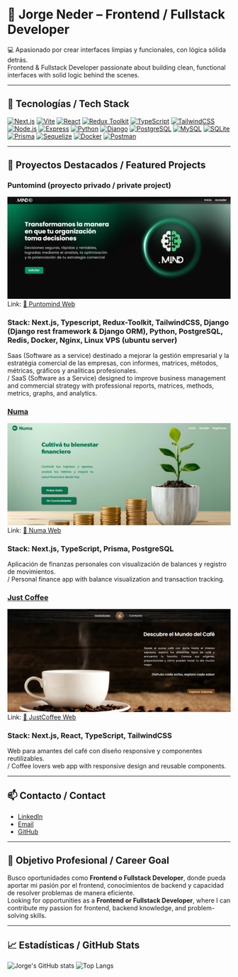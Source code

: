 # 👋 Jorge Neder – Frontend / Fullstack Developer

💻 Apasionado por crear interfaces limpias y funcionales, con lógica sólida detrás.  
Frontend & Fullstack Developer passionate about building clean, functional interfaces with solid logic behind the scenes.

---

## 🔧 Tecnologías / Tech Stack

[![Next.js](https://img.shields.io/badge/Next.js-black?style=for-the-badge&logo=next.js&logoColor=white)](https://nextjs.org/)
[![Vite](https://img.shields.io/badge/Vite-646CFF?style=for-the-badge&logo=vite&logoColor=white)](https://vitejs.dev/)
[![React](https://img.shields.io/badge/React-61DAFB?style=for-the-badge&logo=react&logoColor=black)](https://reactjs.org/)
[![Redux Toolkit](https://img.shields.io/badge/Redux--Toolkit-764ABC?style=for-the-badge&logo=redux&logoColor=white)](https://redux-toolkit.js.org/)
[![TypeScript](https://img.shields.io/badge/TypeScript-3178C6?style=for-the-badge&logo=typescript&logoColor=white)](https://www.typescriptlang.org/)
[![TailwindCSS](https://img.shields.io/badge/TailwindCSS-06B6D4?style=for-the-badge&logo=tailwind-css&logoColor=white)](https://tailwindcss.com/)
[![Node.js](https://img.shields.io/badge/Node.js-339933?style=for-the-badge&logo=node.js&logoColor=white)](https://nodejs.org/)
[![Express](https://img.shields.io/badge/Express-000000?style=for-the-badge&logo=express&logoColor=white)](https://expressjs.com/)
[![Python](https://img.shields.io/badge/Python-3776AB?style=for-the-badge&logo=python&logoColor=white)](https://www.python.org/)
[![Django](https://img.shields.io/badge/Django-092E20?style=for-the-badge&logo=django&logoColor=white)](https://www.djangoproject.com/)
[![PostgreSQL](https://img.shields.io/badge/PostgreSQL-316192?style=for-the-badge&logo=postgresql&logoColor=white)](https://www.postgresql.org/)
[![MySQL](https://img.shields.io/badge/MySQL-4479A1?style=for-the-badge&logo=mysql&logoColor=white)](https://www.mysql.com/)
[![SQLite](https://img.shields.io/badge/SQLite-003B57?style=for-the-badge&logo=sqlite&logoColor=white)](https://www.sqlite.org/)
[![Prisma](https://img.shields.io/badge/Prisma-2D3748?style=for-the-badge&logo=prisma&logoColor=white)](https://www.prisma.io/)
[![Sequelize](https://img.shields.io/badge/Sequelize-52B0E7?style=for-the-badge&logo=sequelize&logoColor=white)](https://sequelize.org/)
[![Docker](https://img.shields.io/badge/Docker-2496ED?style=for-the-badge&logo=docker&logoColor=white)](https://www.docker.com/)
[![Postman](https://img.shields.io/badge/Postman-FF6C37?style=for-the-badge&logo=postman&logoColor=white)](https://www.postman.com/)

---

## 💼 Proyectos Destacados / Featured Projects

### Puntomind (proyecto privado / private project)  
![PuntoMind](./puntomind.png)  
Link: [🔗 Puntomind Web](https://puntomind.com/)  


### **Stack:** Next.js, Typescript, Redux-Toolkit, TailwindCSS, Django (Django rest framework & Django ORM), Python, PostgreSQL, Redis, Docker, Nginx, Linux VPS (ubuntu server)  


Saas (Software as a service) destinado a mejorar la gestión empresarial y la estratégia comercial de las empresas, con informes, matrices, métodos, métricas, gráficos y analiticas profesionales.  
/ SaaS (Software as a Service) designed to improve business management and commercial strategy with professional reports, matrices, methods, metrics, graphs, and analytics.  




### [Numa](https://github.com/JorgeNeder97/numa)
![Numa](./numa.png)  
Link: [🔗 Numa Web](https://numa-kappa.vercel.app/)  


### **Stack:** Next.js, TypeScript, Prisma, PostgreSQL  


Aplicación de finanzas personales con visualización de balances y registro de movimientos.  
/ Personal finance app with balance visualization and transaction tracking.  





### [Just Coffee](https://github.com/JorgeNeder97/just-coffee)  
![JustCoffee](./justcoffee.png)  
Link: [🔗 JustCoffee Web](https://just-coffee-sage.vercel.app/)  


### **Stack:** Next.js, React, TypeScript, TailwindCSS  


Web para amantes del café con diseño responsive y componentes reutilizables.  
/ Coffee lovers web app with responsive design and reusable components.  




---

## 📫 Contacto / Contact

- [LinkedIn](https://www.linkedin.com/in/jorge-neder/)  
- [Email](mailto:jorge.neder97@gmail.com)  
- [GitHub](https://github.com/JorgeNeder97)

---

## 🎯 Objetivo Profesional / Career Goal

Busco oportunidades como **Frontend o Fullstack Developer**, donde pueda aportar mi pasión por el frontend, conocimientos de backend y capacidad de resolver problemas de manera eficiente.  
Looking for opportunities as a **Frontend or Fullstack Developer**, where I can contribute my passion for frontend, backend knowledge, and problem-solving skills.

---

## 📈 Estadísticas / GitHub Stats

![Jorge's GitHub stats](https://github-readme-stats.vercel.app/api?username=JorgeNeder97&show_icons=true&theme=tokyonight&count_private=true)
![Top Langs](https://github-readme-stats.vercel.app/api/top-langs/?username=JorgeNeder97&layout=compact&theme=tokyonight)


<!--
**JorgeNeder97/JorgeNeder97** is a ✨ _special_ ✨ repository because its `README.md` (this file) appears on your GitHub profile.

Here are some ideas to get you started:

- 🔭 I’m currently working on ...
- 🌱 I’m currently learning ...
- 👯 I’m looking to collaborate on ...
- 🤔 I’m looking for help with ...
- 💬 Ask me about ...
- 📫 How to reach me: ...
- 😄 Pronouns: ...
- ⚡ Fun fact: ...
-->
